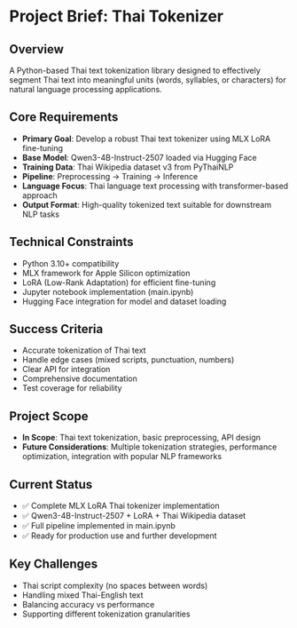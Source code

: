 # Project Brief: Thai Tokenizer

## Overview

A Python-based Thai text tokenization library designed to effectively segment Thai text into meaningful units (words, syllables, or characters) for natural language processing applications.

## Core Requirements

- **Primary Goal**: Develop a robust Thai text tokenizer using MLX LoRA fine-tuning
- **Base Model**: Qwen3-4B-Instruct-2507 loaded via Hugging Face
- **Training Data**: Thai Wikipedia dataset v3 from PyThaiNLP
- **Pipeline**: Preprocessing → Training → Inference
- **Language Focus**: Thai language text processing with transformer-based approach
- **Output Format**: High-quality tokenized text suitable for downstream NLP tasks

## Technical Constraints

- Python 3.10+ compatibility
- MLX framework for Apple Silicon optimization
- LoRA (Low-Rank Adaptation) for efficient fine-tuning
- Jupyter notebook implementation (main.ipynb)
- Hugging Face integration for model and dataset loading

## Success Criteria

- Accurate tokenization of Thai text
- Handle edge cases (mixed scripts, punctuation, numbers)
- Clear API for integration
- Comprehensive documentation
- Test coverage for reliability

## Project Scope

- **In Scope**: Thai text tokenization, basic preprocessing, API design
- **Future Considerations**: Multiple tokenization strategies, performance optimization, integration with popular NLP frameworks

## Current Status

- ✅ Complete MLX LoRA Thai tokenizer implementation
- ✅ Qwen3-4B-Instruct-2507 + LoRA + Thai Wikipedia dataset
- ✅ Full pipeline implemented in main.ipynb
- ✅ Ready for production use and further development

## Key Challenges

- Thai script complexity (no spaces between words)
- Handling mixed Thai-English text
- Balancing accuracy vs performance
- Supporting different tokenization granularities
